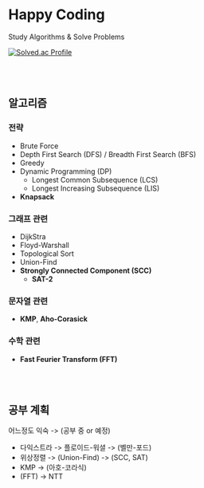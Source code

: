 # Happy Coding

Study Algorithms & Solve Problems

[![Solved.ac Profile](http://mazassumnida.wtf/api/v2/generate_badge?boj=husask)](https://solved.ac/husask/)

<br />
<br />

## 알고리즘 
### 전략
- Brute Force
- Depth First Search (DFS) / Breadth First Search (BFS)
- Greedy
- Dynamic Programming (DP)
    + Longest Common Subsequence (LCS)
    + Longest Increasing Subsequence (LIS)
- **Knapsack**

### 그래프 관련
- DijkStra
- Floyd-Warshall
- Topological Sort
- Union-Find
- **Strongly Connected Component (SCC)**
    + **SAT-2**

### 문자열 관련
- **KMP**, **Aho-Corasick**

### 수학 관련
- **Fast Feurier Transform (FFT)**

<br />
<br />

## 공부 계획

어느정도 익숙 -> (공부 중 or 예정)

- 다익스트라 -> 플로이드-워셜 -> (벨만-포드)
- 위상정렬 -> (Union-Find) -> (SCC, SAT)
- KMP -> (아호-코라식)
- (FFT) -> NTT
